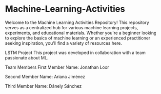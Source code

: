 # Machine-Learning-Activities
Welcome to the Machine Learning Activities Repository! This repository serves as a centralized hub for various machine learning projects, experiments, and educational materials. Whether you're a beginner looking to explore the basics of machine learning or an experienced practitioner seeking inspiration, you'll find a variety of resources here.

LSTM Project
This project was developed in collaboration with a team passionate about ML.  

Team Members
First Member Name: Jonathan Loor

Second Member Name: Ariana Jiménez

Third Member Name: Dánely Sánchez
